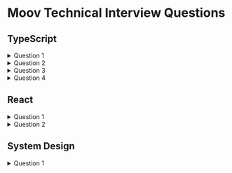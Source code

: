 # Moov Technical Interview Questions

## TypeScript

<details>
  <summary>
    Question 1
  </summary>

  Complete the following types:

  - An array that contains numbers.

  ```TS
  type NumberArray = ;
  ```

  - An array that contains numbers **and/or** strings.

  ```TS
  type MixedArray = ;
  ```

  An array that contains numbers **or** an array that contains strings.

  ```TS
  type NumberOrStringArray = ;
  ```

  - An array that contains **exactly three** numbers.

  ```TS
  type NumberThing = ;
  ```
</details>

<details>
  <summary>
    Question 2
  </summary>

  Here are two interfaces to compare:

  ```TS
  interface PropsA {
    readonly data?: DataType;
  }
  ```

  ```TS
  interface PropsB {
    readonly data: DataType | undefined;
  }
  ```

  - What is the difference between `?` and `undefined` for the prop field `data`?
</details>

<details>
  <summary>
    Question 3
  </summary>

  Here is a utility function:

  ```TS
  const isObject = (value: unknown): value is object => typeof value === 'object';
  ```

  * What is the type `unknown`? How does it differ from `any`?

  * What does `value is object` do?

  * Can you spot any issues with out implementation?
</details>

<details>
  <summary>
    Question 4
  </summary>

  Here is another utility function:

  ```TS
  const pop = (value: number[]): [number, number[]] => {
      const [first, ...rest] = value;

      return [first, rest];
  }
  ```

  * Explain what the function is doing.

  * The TypeScript compiler shows _no static errors_ with this code, but it has a bug. What is the bug?
</details>

## React

<details>
  <summary>
    Question 1
  </summary>

  A Junior engineer has submitted this code to you for review.

  ```TSX
  type PropsDataType = {
    readonly id: string;
  }

  type CompDataType = {
    readonly id: number;
  }

  interface ComponentProps {
    readonly data: PropsDataType;
  }

  export const Component = (props: ComponentProps) => {
    const convertData = (propsData: PropsDataType): CompDataType => ({ id: Number.parseInt(propsData) });

    const [data, setData] = useState(convertData(props.data));

    useEffect(() => {
      setData(convertData);
    }, [props.data, convertData]);

    return (
      <div>{data}</div>
    );
  }
  ```

  - Please list any issues you see with this code.
</details>

<details>
  <summary>
    Question 2
  </summary>

  - Why would you use `React.useCallback()`?
</details>

## System Design

<details>
  <summary>
    Question 1
  </summary>
  
  Moov is about to...move...into its shiny new Headquarters at 100 Mill, but the management company is behind schedule. They need to find a capable coder to write the software that manages the parking garage and they want you to do it.

  - Please design the back end needed to build this software.
</details>
